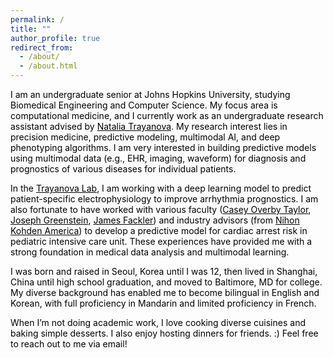 ```yaml
---
permalink: /
title: ""
author_profile: true
redirect_from: 
  - /about/
  - /about.html
---
```


<span id="typing-effect"></span>

<style>
  /* Set all text color to black */
  body {
    color: #000000; /* Black text */
  }

  /* Optional: Ensure all headings and links are black */
  h1, h2, h3, p, a {
    color: #000000; /* Black text for headings, paragraphs, and links */
  }

  a:hover {
    color: #333333; /* Slightly darker on hover if needed */
  }
</style>

<div>
  <p>I am an undergraduate senior at Johns Hopkins University, studying Biomedical Engineering and Computer Science. My focus area is computational medicine, and I currently work as an undergraduate research assistant advised by <a href="https://www.bme.jhu.edu/people/faculty/natalia-trayanova/" target="_blank">Natalia Trayanova</a>. My research interest lies in precision medicine, predictive modeling, multimodal AI, and deep phenotyping algorithms. I am very interested in building predictive models using multimodal data (e.g., EHR, imaging, waveform) for diagnosis and prognostics of various diseases for individual patients.</p>

  <p>In the <a href="https://www.trayanovalab.org/" target="_blank">Trayanova Lab</a>, I am working with a deep learning model to predict patient-specific electrophysiology to improve arrhythmia prognostics. I am also fortunate to have worked with various faculty (<a href="https://www.bme.jhu.edu/people/faculty/casey-overby-taylor/" target="_blank">Casey Overby Taylor</a>, <a href="https://www.bme.jhu.edu/people/faculty/joseph-greenstein/" target="_blank">Joseph Greenstein</a>, <a href="https://malonecenter.jhu.edu/people/james-jim-fackler/" target="_blank">James Fackler</a>) and industry advisors (from <a href="https://us.nihonkohden.com/" target="_blank">Nihon Kohden America</a>) to develop a predictive model for cardiac arrest risk in pediatric intensive care unit. These experiences have provided me with a strong foundation in medical data analysis and multimodal learning.</p>

  <p>I was born and raised in Seoul, Korea until I was 12, then lived in Shanghai, China until high school graduation, and moved to Baltimore, MD for college. My diverse background has enabled me to become bilingual in English and Korean, with full proficiency in Mandarin and limited proficiency in French.</p>

  <p>When I’m not doing academic work, I love cooking diverse cuisines and baking simple desserts. I also enjoy hosting dinners for friends. :) Feel free to reach out to me via email! </p>
</div>